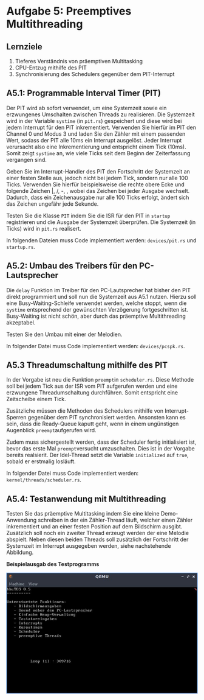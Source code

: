 # Aufgabe 5: Preemptives Multithreading

## Lernziele
1. Tieferes Verständnis von präemptiven Multitasking
2. CPU-Entzug mithilfe des PIT
3. Synchronisierung des Schedulers gegenüber dem PIT-Interrupt


## A5.1: Programmable Interval Timer (PIT)
Der PIT wird ab sofort verwendet, um eine Systemzeit sowie ein erzwungenes Umschalten zwischen Threads zu realisieren. Die Systemzeit wird in der Variable `systime` (in `pit.rs`) gespeichert und diese wird bei jedem Interrupt für den PIT inkrementiert. Verwenden Sie hierfür im PIT den Channel 0 und Modus 3 und laden Sie den Zähler mit einem passenden Wert, sodass der PIT alle 10ms ein Interrupt ausgelöst. Jeder Interrupt verursacht also eine Inkrementierung und entspricht einem Tick (10ms). Somit zeigt `systime` an, wie viele Ticks seit dem Beginn der Zeiterfassung
vergangen sind. 

Geben Sie im Interrupt-Handler des PIT den Fortschritt der Systemzeit an einer festen Stelle aus, jedoch nicht bei jedem Tick, sondern nur alle 100 Ticks. Verwenden Sie hierfür beispielsweise die rechte obere Ecke und folgende Zeichen |, /, -, \, wobei das Zeichen bei jeder Ausgabe wechselt. Dadurch, dass ein Zeichenausgabe nur alle 100 Ticks erfolgt, ändert sich das Zeichen ungefähr jede Sekunde. 

Testen Sie die Klasse `PIT` indem Sie die ISR für den PIT in `startup` registrieren und die Ausgabe der Systemzeit überprüfen. Die Systemzeit (in Ticks) wird in `pit.rs` realisert. 

In folgenden Dateien muss Code implementiert werden: `devices/pit.rs` und `startup.rs`.

## A5.2: Umbau des Treibers für den PC-Lautsprecher
Die `delay` Funktion im Treiber für den PC-Lautsprecher hat bisher den PIT direkt programmiert und soll nun die Systemzeit aus A5.1 nutzen. Hierzu soll eine Busy-Waiting-Schleife verwendet werden, welche stoppt, wenn die `systime` entsprechend der gewünschten Verzögerung fortgeschritten ist. Busy-Waiting ist nicht schön, aber durch das präemptive Multithreading akzeptabel. 

Testen Sie den Umbau mit einer der Melodien.

In folgender Datei muss Code implementiert werden: `devices/pcspk.rs`.


## A5.3 Threadumschaltung mithilfe des PIT
In der Vorgabe ist neu die Funktion `preempt`in `scheduler.rs`. Diese Methode soll bei jedem Tick aus der ISR vom PIT aufgerufen werden und eine erzwungene Threadumschaltung durchführen. Somit entspricht eine Zeitscheibe einem Tick.  

Zusätzliche müssen die Methoden des Schedulers mithilfe von Interrupt-Sperren gegenüber dem PIT synchronisiert werden. Ansonsten kann es sein, dass die Ready-Queue kaputt geht, wenn in einem ungünstigen Augenblick `preempt`aufgerufen wird.

Zudem muss sichergestellt werden, dass der Scheduler fertig initialisiert ist, bevor das erste Mal `preempt`versucht umzuschalten. Dies ist in der Vorgabe bereits realsierit. Der Idel-Thread setzt die Variable `initialized` auf `true`, sobald er erstmalig losläuft.

In folgender Datei muss Code implementiert werden: `kernel/threads/scheduler.rs`.


## A5.4: Testanwendung mit Multithreading
Testen Sie das präemptive Multitasking indem Sie eine kleine Demo-Anwendung schreiben in der ein Zähler-Thread läuft, welcher einen Zähler inkrementiert und an einer festen Position auf dem Bildschirm ausgibt. Zusätzlich soll noch ein zweiter Thread erzeugt werden der eine Melodie abspielt. Neben diesen beiden Threads soll zusätzlich der Fortschritt der Systemzeit im Interrupt ausgegeben werden, siehe nachstehende Abbildung.


**Beispielausgab des Testprogramms**

![MTHR](https://github.com/hhu-bsinfo/hhuTOSr/blob/aufgabe-5/img/mthr.jpg)
